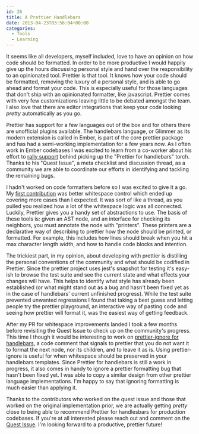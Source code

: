 ```yaml
---
id: 26
title: A Prettier Handlebars
date: 2013-04-23T03:56:04+00:00
categories:
  - Tools
  - Learning
---
```

It seems like all developers, myself included, love to have an opinion on how code should be formatted. In order to be more productive I would happily give up the hours discussing personal style and hand over the responsibility to an opinionated tool. Prettier is that tool.  It knows how your code should be formatted, removing the luxury of a personal style, and is able to go ahead and format your code. This is especially useful for those languages that don't ship with an opinionated formatter, like javascript. Prettier comes with very few customizations leaving little to be debated amongst the team. I also love that there are editor integrations that keep your code looking *pretty* automatically as you go.

Prettier has support for a few languages out of the box and for others there are unofficial plugins available. The handlebars language, or Glimmer as its modern extension is called in Ember, is part of the core prettier package and has had a semi-working implementation for a few years now. As I often work in Ember codebases I was excited to learn from a co-worker about his effort to [rally support](https://github.com/jgwhite/prettier/issues/1) behind picking up the "Prettier for handlebars" torch. Thanks to his "Quest Issue", a meta checklist and discussion thread, as a community we are able to coordinate our efforts in identifying and tackling the remaining bugs.

I hadn't worked on code formatters before so I was excited to give it a go. My [first contribution](https://prettier.io/blog/2019/11/09/1.19.0.html#handlebars) was better whitespace control which ended up covering more cases than I expected. It was sort of like a thread, as you pulled you realized how a lot of the whitespace logic was all connected. Luckily, Prettier gives you a handy set of abstractions to use. The basis of these tools is: given an AST node, and an interface for checking its neighbors, you must annotate the node with "printers". These printers are a declarative way of describing to prettier how the node should be printed, or formatted. For example, this includes how lines should break when you hit a max character length width, and how to handle code blocks and intention.

The trickiest part, in my opinion, about developing with prettier is distilling the personal conventions of the community and what should be codified in Prettier. Since the prettier project uses jest's snapshot for testing it's easy-ish to browse the test suite and see the current state and what effects your changes will have. This helps to identify what style has already been established (or what might stand out as a bug and hasn't been fixed yet as in the case of handlebars' current unfinished progress). While the test suite prevented unwanted regressions I found that taking a best guess and letting people try the prettier playground, an interactive way of pasting code and seeing how prettier will format it, was the easiest way of getting feedback.

After my PR for whitespace improvements landed I took a few months before revisiting the Quest Issue to check up on the community's progress. This time I though it would be interesting to work on [prettier-ignore for handlebars](https://github.com/prettier/prettier/pull/7275), a code comment that signals to prettier that you do not want it to format the next node, nor its children, and to leave it as is. Using prettier-ignore is useful for when whitespace should be preserved in your handlebars templates. Since Prettier for handlebars is still a work in progress, it also comes in handy to ignore a prettier formatting bug that hasn't been fixed yet. I was able to copy a similar design from other prettier language implementations. I'm happy to say that ignoring formatting is much easier than  applying it.

Thanks to the contributors who worked on the quest issue and those that worked on the original implementation prior, we are actually getting *pretty* close to being able to recommend Prettier for handlesbars for production codebases. If you're at all interested please reach out and comment on the [Quest Issue](https://github.com/jgwhite/prettier/issues/1). I'm looking forward to a productive, prettier future!